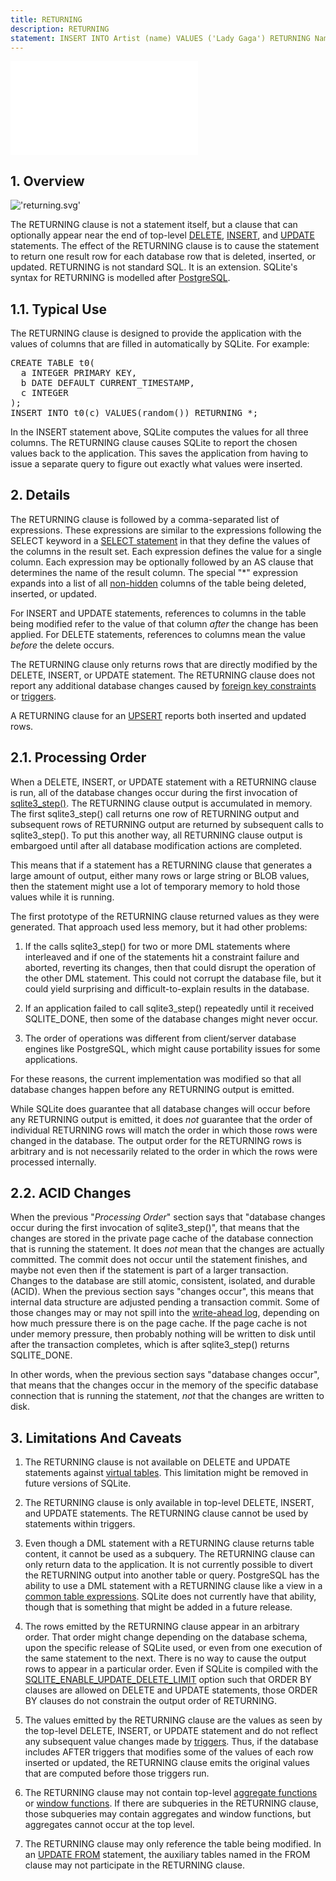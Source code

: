 ```yaml
---
title: RETURNING
description: RETURNING
statement: INSERT INTO Artist (name) VALUES ('Lady Gaga') RETURNING Name, ArtistId;
---
```

!['script.js'](/public/docs/sqlite/script.js)





<h2 id="overview"><span>1. </span>Overview</h2>

!['returning.svg'](/public/docs/sqlite/_svg/returning.svg)

<p>
The RETURNING clause is not a statement itself, but a clause that can
optionally appear near the end of top-level
<a href="lang_delete">DELETE</a>, <a href="lang_insert">INSERT</a>, and <a href="lang_update">UPDATE</a> statements.
The effect of the RETURNING clause is to cause the statement to return
one result row for each database row that is deleted, inserted, or updated.
 RETURNING is not standard SQL. It is an extension.
SQLite's syntax for RETURNING is modelled after 
<a href="https://www.postgresql.org" target="_blank">PostgreSQL</a>.

</p>

<h2 id="typical_use"><span>1.1. </span>Typical Use</h2>

<p>
The RETURNING clause is designed to provide the application with the
values of columns that are filled in automatically by SQLite. For
example:

</p><div class="codeblock"><pre>CREATE TABLE t0(
  a INTEGER PRIMARY KEY,
  b DATE DEFAULT CURRENT_TIMESTAMP,
  c INTEGER
);
INSERT INTO t0(c) VALUES(random()) RETURNING *;
</pre></div>

<p>
In the INSERT statement above, SQLite computes the values for all
three columns. The RETURNING clause causes SQLite to report the chosen
values back to the application. This saves the application from having
to issue a separate query to figure out exactly what values were inserted.

</p><h2 id="details"><span>2. </span>Details</h2>

<p>
The RETURNING clause is followed by a comma-separated list of
expressions. These expressions are similar to the expressions following
the SELECT keyword in a <a href="lang_select">SELECT statement</a> in that they
define the values of the columns in the result set. Each expression
defines the value for a single column. Each expression may be
optionally followed by an AS clause that determines the name of
the result column. The special "*" expression expands into a list
of all <a href="https://www.sqlite.org/vtab.html#hiddencol" target="_blank">non-hidden</a> columns of the table being deleted,
inserted, or updated.

</p><p>
For INSERT and UPDATE statements, references to columns in the table
being modified refer to the value of that column <i>after</i> the change
has been applied. For DELETE statements, references to columns mean
the value <i>before</i> the delete occurs.

</p><p>
The RETURNING clause only returns rows that are directly modified
by the DELETE, INSERT, or UPDATE statement. The RETURNING clause
does not report any additional database changes
caused by <a href="https://www.sqlite.org/foreignkeys.html" target="_blank">foreign key constraints</a> or <a href="lang_createtrigger">triggers</a>.

</p><p>
A RETURNING clause for an <a href="lang_upsert">UPSERT</a> reports both inserted and
updated rows.

</p><h2 id="processing_order"><span>2.1. </span>Processing Order</h2>

<p>
When a DELETE, INSERT, or UPDATE statement with a RETURNING clause
is run, all of the database changes occur during the first invocation
of <a href="https://www.sqlite.org/c3ref/step.html" target="_blank">sqlite3_step()</a>. The RETURNING clause output is accumulated in
memory. The first sqlite3_step() call returns one row of RETURNING
output and subsequent rows of RETURNING output are returned by subsequent
calls to sqlite3_step().
To put this another way, all RETURNING clause output is embargoed
until after all database modification actions are completed.

</p><p>
This means that if a statement has a RETURNING clause that generates
a large amount of output, either many rows or large
string or BLOB values, then the statement might use a lot of 
temporary memory to hold those values while it is running.

</p><p>
The first prototype of the RETURNING clause returned
values as they were generated. That approach used less memory, but
it had other problems:

</p><ol>
<li><p>
If the calls sqlite3_step() for two or more DML statements
where interleaved and if one of the
statements hit a constraint failure and aborted, reverting its
changes, then that could disrupt the operation of the other
DML statement. This could not corrupt the database file, but
it could yield surprising and difficult-to-explain results in
the database.

</p></li><li><p>
If an application failed to call sqlite3_step() repeatedly until
it received SQLITE_DONE, then some of the database changes might
never occur.

</p></li><li><p>
The order of operations was different from client/server database
engines like PostgreSQL, which might cause portability issues
for some applications.
</p></li></ol>

<p>
For these reasons, the current implementation was modified so that
all database changes happen before any RETURNING output is emitted.

</p><p>
While SQLite does guarantee that all database changes will occur
before any RETURNING output is emitted, it does <i>not</i> guarantee
that the order of individual RETURNING rows will match the order in
which those rows were changed in the database. The output order
for the RETURNING rows is arbitrary and is not necessarily related
to the order in which the rows were processed internally.

</p><h2 id="acid_changes"><span>2.2. </span>ACID Changes</h2>

<p>
When the previous "<i>Processing Order</i>" section says that
"database changes occur during the first invocation of sqlite3_step()",
that means that the changes are stored in the private page cache of
the database connection that is running the statement. It does
<i>not</i> mean that the changes are actually committed. The commit
does not occur until the statement finishes, and maybe not even then
if the statement is part of a larger transaction. Changes to the
database are still atomic, consistent, isolated, and durable (ACID).
When the previous section says "changes occur",
this means that internal data structure are adjusted pending a transaction
commit. Some of those changes may or may not spill into the
<a href="https://www.sqlite.org/wal.html" target="_blank">write-ahead log</a>, depending on how much pressure there is on the
page cache. If the page cache is not under memory pressure, then
probably nothing will be written to disk until after the transaction
completes, which is after sqlite3_step() returns SQLITE_DONE.

</p><p>
In other words, when the previous section says "database changes
occur", that means that the changes occur in the memory of the
specific database connection that is running the statement, <i>not</i> that
the changes are written to disk.

</p><h2 id="limitations_and_caveats"><span>3. </span>Limitations And Caveats</h2>

<ol>
<li><p>
The RETURNING clause is not available on DELETE and UPDATE statements
against <a href="https://www.sqlite.org/vtab.html" target="_blank">virtual tables</a>.
This limitation might be removed in future versions of SQLite.

</p></li><li><p>
The RETURNING clause is only available in top-level DELETE, INSERT,
and UPDATE statements. The RETURNING clause cannot be used by
statements within triggers.

</p></li><li><p>
Even though a DML statement with a RETURNING clause returns table content,
it cannot be used as a subquery. The RETURNING clause can only return
data to the application. It is not currently possible to divert the
RETURNING output into another table or query. PostgreSQL has the ability
to use a DML statement with a RETURNING clause like a view in a 
<a href="lang_with">common table expressions</a>. SQLite does not currently have that
ability, though that is something that might be added in a future release.

</p></li><li><p>
The rows emitted by the RETURNING clause appear in an arbitrary order.
That order might change depending on the database schema, upon the specific
release of SQLite used, or even from one execution of the same statement
to the next.
There is no way to cause the output rows to appear in a particular order.
Even if SQLite is compiled with the <a href="https://www.sqlite.org/compile.html#enable_update_delete_limit" target="_blank">SQLITE_ENABLE_UPDATE_DELETE_LIMIT</a>
option such that ORDER BY clauses are allowed on DELETE and UPDATE
statements, those ORDER BY clauses do not constrain the output order
of RETURNING.

</p></li><li><p>
The values emitted by the RETURNING clause are the values as seen
by the top-level DELETE, INSERT, or UPDATE statement
and do not reflect any subsequent value changes made by <a href="lang_createtrigger">triggers</a>.
Thus, if the database includes AFTER triggers that modifies some
of the values of each row inserted or updated, the RETURNING clause
emits the original values that are computed before those triggers run.

</p></li><li><p>
The RETURNING clause may not contain top-level <a href="lang_aggfunc">aggregate functions</a> or
<a href="https://www.sqlite.org/windowfunctions.html" target="_blank">window functions</a>. If there are subqueries in the RETURNING clause,
those subqueries may contain aggregates and window functions, but
aggregates cannot occur at the top level.

</p></li><li><p>
The RETURNING clause may only reference the table being modified.
In an <a href="lang_update#upfrom">UPDATE FROM</a> statement, the auxiliary tables named in the FROM
clause may not participate in the RETURNING clause.

</p></li></ol>


